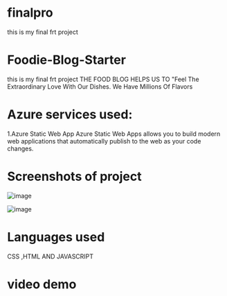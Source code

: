 # finalpro
this is my final frt project

# Foodie-Blog-Starter
this is my final frt project THE FOOD BLOG HELPS US TO "Feel The Extraordinary Love With Our Dishes. We Have Millions Of Flavors

# Azure services used:
1.Azure Static Web App Azure Static Web Apps allows you to build modern web applications that automatically publish to the web as your code changes.

# Screenshots of project
![image](https://user-images.githubusercontent.com/115391269/198199383-0da94b1b-879c-4466-a16d-466b69c79043.png)

![image](https://user-images.githubusercontent.com/115391269/198199458-d0635814-5aab-42f2-94a0-498e2d662def.png)


# Languages used
CSS ,HTML AND JAVASCRIPT

# video demo
